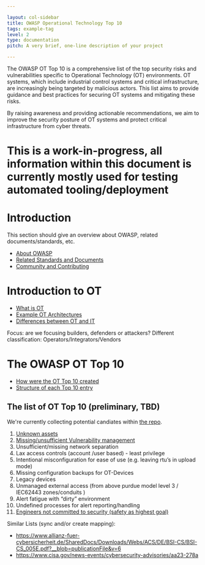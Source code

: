 ```yaml
---

layout: col-sidebar
title: OWASP Operational Technology Top 10
tags: example-tag
level: 2
type: documentation
pitch: A very brief, one-line description of your project

---
```


The OWASP OT Top 10 is a comprehensive list of the top security risks and vulnerabilities specific to Operational Technology (OT) environments. OT systems, which include industrial control systems and critical infrastructure, are increasingly being targeted by malicious actors. This list aims to provide guidance and best practices for securing OT systems and mitigating these risks.

By raising awareness and providing actionable recommendations, we aim to improve the security posture of OT systems and protect critical infrastructure from cyber threats.

# This is a work-in-progress, all information within this document is currently mostly used for testing automated tooling/deployment

# Introduction

This section should give an overview about OWASP, related documents/standards, etc.

- [About OWASP](/docs/about-owasp.md)
- [Related Standards and Documents](/docs/related-documents.md)
- [Community and Contributing](/docs/community-and-contributing.md)

# Introduction to OT

- [What is OT](/docs/what-is-ot.md)
- [Example OT Architectures](/docs/ot-architectures.md)
- [Differences between OT and IT](/docs/ot-vs-it.md)

Focus: are we focusing builders, defenders or attackers? Different classification: Operators/Integrators/Vendors

# The OWASP OT Top 10

- [How were the OT Top 10 created](/docs/methodology.md)
- [Structure of each Top 10 entry](/docs/structure.md)

## The list of OT Top 10 (preliminary, TBD)

We're currently collecting potential candiates within [the repo](/docs/potential-top-10).

1. [Unknown assets](/docs/potential-top-10/unknown-assets.md)
2. [Missing/unsufficient Vulnerability management](/docs/potential-top-10/missing-vulnerability-management.md)
3. Unsufficient/missing network separation
4. Lax access controls  (account /user based)  - least privilege
5. Intentional misconfiguration for ease of use (e.g. leaving rtu’s in upload mode)
6. Missing configuration backups for OT-Devices
7. Legacy devices
8. Unmanaged external access (from above purdue model level 3 / IEC62443 zones/conduits )
9. Alert fatigue with “dirty” environment
10. Undefined processes for alert reporting/handling
11. [Engineers not committed to security (safety as highest goal)](/docs/potential-top-10/security-culture.md)

Similar Lists (sync and/or create mapping):
- https://www.allianz-fuer-cybersicherheit.de/SharedDocs/Downloads/Webs/ACS/DE/BSI-CS/BSI-CS_005E.pdf?__blob=publicationFile&v=6
- https://www.cisa.gov/news-events/cybersecurity-advisories/aa23-278a
